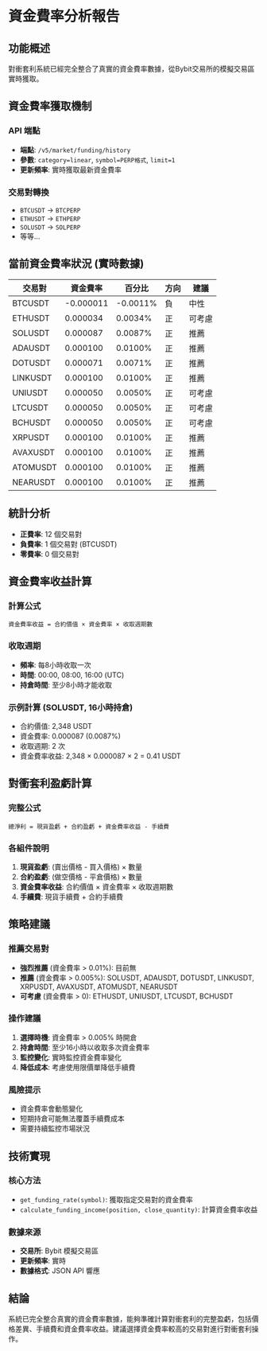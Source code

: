# 資金費率分析報告

## 功能概述

對衝套利系統已經完全整合了真實的資金費率數據，從Bybit交易所的模擬交易區實時獲取。

## 資金費率獲取機制

### API 端點
- **端點**: `/v5/market/funding/history`
- **參數**: `category=linear`, `symbol=PERP格式`, `limit=1`
- **更新頻率**: 實時獲取最新資金費率

### 交易對轉換
- `BTCUSDT` → `BTCPERP`
- `ETHUSDT` → `ETHPERP`
- `SOLUSDT` → `SOLPERP`
- 等等...

## 當前資金費率狀況 (實時數據)

| 交易對 | 資金費率 | 百分比 | 方向 | 建議 |
|--------|----------|--------|------|------|
| BTCUSDT | -0.000011 | -0.0011% | 負 | 中性 |
| ETHUSDT | 0.000034 | 0.0034% | 正 | 可考慮 |
| SOLUSDT | 0.000087 | 0.0087% | 正 | 推薦 |
| ADAUSDT | 0.000100 | 0.0100% | 正 | 推薦 |
| DOTUSDT | 0.000071 | 0.0071% | 正 | 推薦 |
| LINKUSDT | 0.000100 | 0.0100% | 正 | 推薦 |
| UNIUSDT | 0.000050 | 0.0050% | 正 | 可考慮 |
| LTCUSDT | 0.000050 | 0.0050% | 正 | 可考慮 |
| BCHUSDT | 0.000050 | 0.0050% | 正 | 可考慮 |
| XRPUSDT | 0.000100 | 0.0100% | 正 | 推薦 |
| AVAXUSDT | 0.000100 | 0.0100% | 正 | 推薦 |
| ATOMUSDT | 0.000100 | 0.0100% | 正 | 推薦 |
| NEARUSDT | 0.000100 | 0.0100% | 正 | 推薦 |

## 統計分析

- **正費率**: 12 個交易對
- **負費率**: 1 個交易對 (BTCUSDT)
- **零費率**: 0 個交易對

## 資金費率收益計算

### 計算公式
```
資金費率收益 = 合約價值 × 資金費率 × 收取週期數
```

### 收取週期
- **頻率**: 每8小時收取一次
- **時間**: 00:00, 08:00, 16:00 (UTC)
- **持倉時間**: 至少8小時才能收取

### 示例計算 (SOLUSDT, 16小時持倉)
- 合約價值: 2,348 USDT
- 資金費率: 0.000087 (0.0087%)
- 收取週期: 2 次
- 資金費率收益: 2,348 × 0.000087 × 2 = 0.41 USDT

## 對衝套利盈虧計算

### 完整公式
```
總淨利 = 現貨盈虧 + 合約盈虧 + 資金費率收益 - 手續費
```

### 各組件說明
1. **現貨盈虧**: (賣出價格 - 買入價格) × 數量
2. **合約盈虧**: (做空價格 - 平倉價格) × 數量
3. **資金費率收益**: 合約價值 × 資金費率 × 收取週期數
4. **手續費**: 現貨手續費 + 合約手續費

## 策略建議

### 推薦交易對
- **強烈推薦** (資金費率 > 0.01%): 目前無
- **推薦** (資金費率 > 0.005%): SOLUSDT, ADAUSDT, DOTUSDT, LINKUSDT, XRPUSDT, AVAXUSDT, ATOMUSDT, NEARUSDT
- **可考慮** (資金費率 > 0): ETHUSDT, UNIUSDT, LTCUSDT, BCHUSDT

### 操作建議
1. **選擇時機**: 資金費率 > 0.005% 時開倉
2. **持倉時間**: 至少16小時以收取多次資金費率
3. **監控變化**: 實時監控資金費率變化
4. **降低成本**: 考慮使用限價單降低手續費

### 風險提示
- 資金費率會動態變化
- 短期持倉可能無法覆蓋手續費成本
- 需要持續監控市場狀況

## 技術實現

### 核心方法
- `get_funding_rate(symbol)`: 獲取指定交易對的資金費率
- `calculate_funding_income(position, close_quantity)`: 計算資金費率收益

### 數據來源
- **交易所**: Bybit 模擬交易區
- **更新頻率**: 實時
- **數據格式**: JSON API 響應

## 結論

系統已完全整合真實的資金費率數據，能夠準確計算對衝套利的完整盈虧，包括價格差異、手續費和資金費率收益。建議選擇資金費率較高的交易對進行對衝套利操作。
